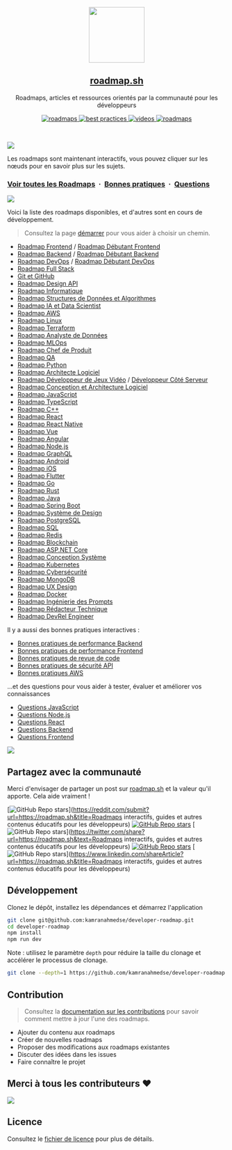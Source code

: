 <p align="center">
  <img src="public/images/brand.png" height="128">
  <h2 align="center"><a href="https://roadmap.sh">roadmap.sh</a></h2>
  <p align="center">Roadmaps, articles et ressources orientés par la communauté pour les développeurs<p>
  <p align="center">
    <a href="https://roadmap.sh/roadmaps">
    	<img src="https://img.shields.io/badge/%E2%9C%A8-Roadmaps%20-0a0a0a.svg?style=flat&colorA=0a0a0a" alt="roadmaps" />
    </a>
    <a href="https://roadmap.sh/best-practices">
    	<img src="https://img.shields.io/badge/%E2%9C%A8-Bonnes%20pratiques-0a0a0a.svg?style=flat&colorA=0a0a0a" alt="best practices" />
    </a>
    <a href="https://roadmap.sh/questions">
    	<img src="https://img.shields.io/badge/%E2%9C%A8-Questions-0a0a0a.svg?style=flat&colorA=0a0a0a" alt="videos" />
    </a>
    <a href="https://www.youtube.com/channel/UCA0H2KIWgWTwpTFjSxp0now?sub_confirmation=1">
    	<img src="https://img.shields.io/badge/%E2%9C%A8-Chaîne%20YouTube-0a0a0a.svg?style=flat&colorA=0a0a0a" alt="roadmaps" />
    </a>
  </p>
</p>

<br>

![](https://i.imgur.com/waxVImv.png)

Les roadmaps sont maintenant interactifs, vous pouvez cliquer sur les nœuds pour en savoir plus sur les sujets.

### [Voir toutes les Roadmaps](https://roadmap.sh) &nbsp;&middot;&nbsp; [Bonnes pratiques](https://roadmap.sh/best-practices) &nbsp;&middot;&nbsp; [Questions](https://roadmap.sh/questions)

![](https://i.imgur.com/waxVImv.png)

Voici la liste des roadmaps disponibles, et d'autres sont en cours de développement.

> Consultez la page [démarrer](https://roadmap.sh/get-started) pour vous aider à choisir un chemin.

- [Roadmap Frontend](https://roadmap.sh/frontend) / [Roadmap Débutant Frontend](https://roadmap.sh/frontend?r=frontend-beginner)
- [Roadmap Backend](https://roadmap.sh/backend) / [Roadmap Débutant Backend](https://roadmap.sh/backend?r=backend-beginner)
- [Roadmap DevOps](https://roadmap.sh/devops) / [Roadmap Débutant DevOps](https://roadmap.sh/devops?r=devops-beginner)
- [Roadmap Full Stack](https://roadmap.sh/full-stack)
- [Git et GitHub](https://roadmap.sh/git-github)
- [Roadmap Design API](https://roadmap.sh/api-design)
- [Roadmap Informatique](https://roadmap.sh/computer-science)
- [Roadmap Structures de Données et Algorithmes](https://roadmap.sh/datastructures-and-algorithms)
- [Roadmap IA et Data Scientist](https://roadmap.sh/ai-data-scientist)
- [Roadmap AWS](https://roadmap.sh/aws)
- [Roadmap Linux](https://roadmap.sh/linux)
- [Roadmap Terraform](https://roadmap.sh/terraform)
- [Roadmap Analyste de Données](https://roadmap.sh/data-analyst)
- [Roadmap MLOps](https://roadmap.sh/mlops)
- [Roadmap Chef de Produit](https://roadmap.sh/product-manager)
- [Roadmap QA](https://roadmap.sh/qa)
- [Roadmap Python](https://roadmap.sh/python)
- [Roadmap Architecte Logiciel](https://roadmap.sh/software-architect)
- [Roadmap Développeur de Jeux Vidéo](https://roadmap.sh/game-developer) / [Développeur Côté Serveur](https://roadmap.sh/server-side-game-developer)
- [Roadmap Conception et Architecture Logiciel](https://roadmap.sh/software-design-architecture)
- [Roadmap JavaScript](https://roadmap.sh/javascript)
- [Roadmap TypeScript](https://roadmap.sh/typescript)
- [Roadmap C++](https://roadmap.sh/cpp)
- [Roadmap React](https://roadmap.sh/react)
- [Roadmap React Native](https://roadmap.sh/react-native)
- [Roadmap Vue](https://roadmap.sh/vue)
- [Roadmap Angular](https://roadmap.sh/angular)
- [Roadmap Node.js](https://roadmap.sh/nodejs)
- [Roadmap GraphQL](https://roadmap.sh/graphql)
- [Roadmap Android](https://roadmap.sh/android)
- [Roadmap iOS](https://roadmap.sh/ios)
- [Roadmap Flutter](https://roadmap.sh/flutter)
- [Roadmap Go](https://roadmap.sh/golang)
- [Roadmap Rust](https://roadmap.sh/rust)
- [Roadmap Java](https://roadmap.sh/java)
- [Roadmap Spring Boot](https://roadmap.sh/spring-boot)
- [Roadmap Système de Design](https://roadmap.sh/design-system)
- [Roadmap PostgreSQL](https://roadmap.sh/postgresql-dba)
- [Roadmap SQL](https://roadmap.sh/sql)
- [Roadmap Redis](https://roadmap.sh/redis)
- [Roadmap Blockchain](https://roadmap.sh/blockchain)
- [Roadmap ASP.NET Core](https://roadmap.sh/aspnet-core)
- [Roadmap Conception Système](https://roadmap.sh/system-design)
- [Roadmap Kubernetes](https://roadmap.sh/kubernetes)
- [Roadmap Cybersécurité](https://roadmap.sh/cyber-security)
- [Roadmap MongoDB](https://roadmap.sh/mongodb)
- [Roadmap UX Design](https://roadmap.sh/ux-design)
- [Roadmap Docker](https://roadmap.sh/docker)
- [Roadmap Ingénierie des Prompts](https://roadmap.sh/prompt-engineering)
- [Roadmap Rédacteur Technique](https://roadmap.sh/technical-writer)
- [Roadmap DevRel Engineer](https://roadmap.sh/devrel)

Il y a aussi des bonnes pratiques interactives :

- [Bonnes pratiques de performance Backend](https://roadmap.sh/best-practices/backend-performance)
- [Bonnes pratiques de performance Frontend](https://roadmap.sh/best-practices/frontend-performance)
- [Bonnes pratiques de revue de code](https://roadmap.sh/best-practices/code-review)
- [Bonnes pratiques de sécurité API](https://roadmap.sh/best-practices/api-security)
- [Bonnes pratiques AWS](https://roadmap.sh/best-practices/aws)

...et des questions pour vous aider à tester, évaluer et améliorer vos connaissances

- [Questions JavaScript](https://roadmap.sh/questions/javascript)
- [Questions Node.js](https://roadmap.sh/questions/nodejs)
- [Questions React](https://roadmap.sh/questions/react)
- [Questions Backend](https://roadmap.sh/questions/backend)
- [Questions Frontend](https://roadmap.sh/questions/frontend)

![](https://i.imgur.com/waxVImv.png)

## Partagez avec la communauté

Merci d'envisager de partager un post sur [roadmap.sh](https://roadmap.sh) et la valeur qu'il apporte. Cela aide vraiment !

[![GitHub Repo stars](https://img.shields.io/badge/share%20on-reddit-red?logo=reddit)](https://reddit.com/submit?url=https://roadmap.sh&title=Roadmaps interactifs, guides et autres contenus éducatifs pour les développeurs)
[![GitHub Repo stars](https://img.shields.io/badge/share%20on-hacker%20news-orange?logo=ycombinator)](https://news.ycombinator.com/submitlink?u=https://roadmap.sh)
[![GitHub Repo stars](https://img.shields.io/badge/share%20on-twitter-03A9F4?logo=twitter)](https://twitter.com/share?url=https://roadmap.sh&text=Roadmaps interactifs, guides et autres contenus éducatifs pour les développeurs)
[![GitHub Repo stars](https://img.shields.io/badge/share%20on-facebook-1976D2?logo=facebook)](https://www.facebook.com/sharer/sharer.php?u=https://roadmap.sh)
[![GitHub Repo stars](https://img.shields.io/badge/share%20on-linkedin-3949AB?logo=linkedin)](https://www.linkedin.com/shareArticle?url=https://roadmap.sh&title=Roadmaps interactifs, guides et autres contenus éducatifs pour les développeurs)

## Développement

Clonez le dépôt, installez les dépendances et démarrez l'application

```bash
git clone git@github.com:kamranahmedse/developer-roadmap.git
cd developer-roadmap
npm install
npm run dev
```

Note : utilisez le paramètre `depth` pour réduire la taille du clonage et accélérer le processus de clonage.

```sh
git clone --depth=1 https://github.com/kamranahmedse/developer-roadmap.git
```

## Contribution

> Consultez la [documentation sur les contributions](./contributing.md) pour savoir comment mettre à jour l'une des roadmaps.

- Ajouter du contenu aux roadmaps
- Créer de nouvelles roadmaps
- Proposer des modifications aux roadmaps existantes
- Discuter des idées dans les issues
- Faire connaître le projet

## Merci à tous les contributeurs ❤

<a href = "https://github.com/kamranahmedse/developer-roadmap/graphs/contributors">
  <img src = "https://contrib.rocks/image?repo=kamranahmedse/developer-roadmap"/>
</a>

## Licence

Consultez le [fichier de licence](./license) pour plus de détails.
